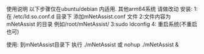 使用说明
  以下步骤仅在ubuntu/debian 内适用. 其他arm64系统 请做改动
安装:
1:在  /etc/ld.so.conf.d  目录下 添加mNetAssist.conf 文件
2:文件内容为 mNetAssist 的目录 例如/root/mNetAssist/
3:sudo ldconfig
4: 重启系统(不重启也可)

使用:
到mNetAssist目录下  执行 ./mNetAssist 或 nohup ./mNetAssist &